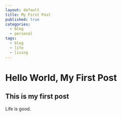 ```yaml
---
layout: default
title: My First Post
published: true
categories:
  - blog
  - personal
tags:
  - blog
  - life
  - living
---
```


# Hello World, My First Post

## This is my first post

Life is good.
